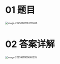 

# 01 题目

<img src="https://cvp.oss-cn-shanghai.aliyuncs.com/202506071637554.png" alt="image-20250607163717466" style="zoom:50%;" />



# 02 答案详解

<img src="https://cvp.oss-cn-shanghai.aliyuncs.com/202510111006467.png" alt="image-20251011100640235" style="zoom:50%;" />
